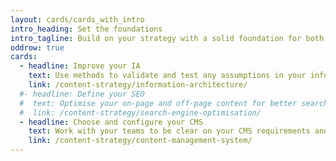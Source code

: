 ```yaml
---
layout: cards/cards_with_intro
intro_heading: Set the foundations
intro_tagline: Build on your strategy with a solid foundation for both internal and external users.
oddrow: true
cards:
  - headline: Improve your IA
    text: Use methods to validate and test any assumptions in your information architecture.  
    link: /content-strategy/information-architecture/
  #- headline: Define your SEO
  #  text: Optimise your on-page and off-page content for better search results.
  #  link: /content-strategy/search-engine-optimisation/
  - headline: Choose and configure your CMS
    text: Work with your teams to be clear on your CMS requirements and options.
    link: /content-strategy/content-management-system/
---
```

